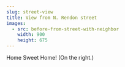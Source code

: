 ```yaml
---
slug: street-view
title: View from N. Rendon street
images:
  - src: before-from-street-with-neighbor
    width: 900
    height: 675
---
```

Home Sweet Home! (On the right.)
